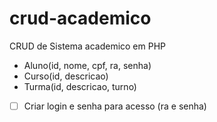 # crud-academico
CRUD de Sistema academico em PHP

- Aluno(id, nome, cpf, ra, senha) 
- Curso(id, descricao)
- Turma(id, descricao, turno)


 - [ ] Criar login e senha para acesso (ra e senha)
